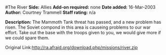#The River
**Side:** Allies
**Add-on required:** none
**Date added:** 16-Mar-2003
**Author:** Courtney Trammell
**Staff rating:** n/a

**Description:** The Mammoth Tank threat has passed, and a new problem has risen. The Soviet compond in this area is causeing problems to our war effort. Take out the base with the troops given to you, we would give more if we could spare them.

Original Link:http://ra.afraid.org/download.php/missions/river.zip
